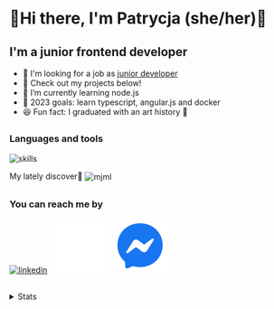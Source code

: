 # 👾Hi there, I'm Patrycja (she/her)👾

## I'm a junior frontend developer

- 👀 I'm looking for a job as [junior developer](https://www.linkedin.com/in/patrycja-zalas/)
- 🔭 Check out my projects below!
- 🌱 I’m currently learning node.js
- 🎯 2023 goals: learn typescript, angular.js and docker
- 😆 Fun fact: I graduated with an art history 🎨

<h2></h2>

### Languages and tools
![skills](https://skillicons.dev/icons?i=react,js,sass,html,css,materialui,firebase,vscode,git,github,netlify,webpack&theme=dark)

<div>
  <p>My lately discover🔎 <img align="center" width="48px" alt="mjml" src="https://camo.githubusercontent.com/dfc5947f73d06fb13d065a4927a28cbd0b8e85c4a65866447dd2fb6ff5d9497f/68747470733a2f2f617474696c61627574692e67616c6c65727963646e2e76736173736574732e696f2f657874656e73696f6e732f617474696c61627574692f7673636f64652d6d6a6d6c2f302e302e322f313439343139373731363636342f4d6963726f736f66742e56697375616c53747564696f2e53657276696365732e49636f6e732e44656661756c74"/></p>
  
</div>

<h2></h2>

### You can reach me by

[![linkedin](https://skillicons.dev/icons?i=linkedin)](https://linkedin.com/in/patrycja-zalas)
&nbsp;&nbsp;
[![messenger](./icons/messenger-fill-dark.svg)](https://m.me/pbzalas#gh-dark-mode-only)
[![messenger](./icons/messenger-fill-light.svg)](https://m.me/pbzalas#gh-light-mode-only)

<h2></h2>

<details>
  <summary>Stats</summary>
  <div align="center">
    <img alt="propanibutan's GitHub Stats" src="https://github-readme-stats.vercel.app/api?username=propanibutan&show_icons=true&hide_border=true&hide=contribs,stars&count_private=true&theme=tokyonight" />
    <img alt="propanibutan's strike stats" src="https://github-readme-streak-stats.herokuapp.com/?user=propanibutan&theme=tokyonight&hide_border=false&count_private=true&hide_border=true" />
    <img src="https://github-readme-stats.vercel.app/api/top-langs/?username=propanibutan&layout=compact&theme=tokyonight&hide_border=true"/>
  </div>
  </br>
  <div align="right">
    <a href="https://visitcount.itsvg.in">
      <img src="https://visitcount.itsvg.in/api?id=propanibutan&label=%F0%9F%98%8E&color=6&icon=6&pretty=true" />
    </a>
  </div>
</details>